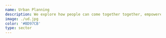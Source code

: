 ```yaml
---
name: Urban Planning
description: We explore how people can come together together, empowered by technology and data, to create urban spaces and communities that help each other and grow.
image: ./ud.jpg
color: '#BD97CB'
type: sector
---
```

